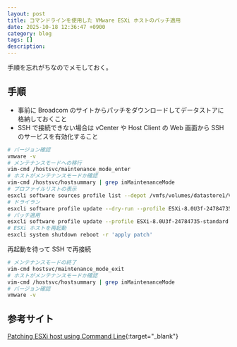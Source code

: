```yaml
---
layout: post
title: コマンドラインを使用した VMware ESXi ホストのパッチ適用
date: 2025-10-18 12:36:47 +0900
category: blog
tags: []
description:
---
```


手順を忘れがちなのでメモしておく。

## 手順

- 事前に Broadcom のサイトからパッチをダウンロードしてデータストアに格納しておくこと
- SSH で接続できない場合は vCenter や Host Client の Web 画面から SSH のサービスを有効化すること

```bash
# バージョン確認
vmware -v
# メンテナンスモードへの移行
vim-cmd /hostsvc/maintenance_mode_enter
# ホストがメンテナンスモードか確認
vim-cmd /hostsvc/hostsummary | grep inMaintenanceMode
# プロファイルリストの表示
esxcli software sources profile list --depot /vmfs/volumes/datastore1/VMware-ESXi-8.0U3f-24784735-depot.zip
# ドライラン
esxcli software profile update --dry-run --profile ESXi-8.0U3f-24784735-standard --depot /vmfs/volumes/datastore1/VMware-ESXi-8.0U3f-24784735-depot.zip
# パッチ適用
esxcli software profile update --profile ESXi-8.0U3f-24784735-standard --depot /vmfs/volumes/datastore1/VMware-ESXi-8.0U3f-24784735-depot.zip
# ESXi ホストを再起動
esxcli system shutdown reboot -r 'apply patch'
```
再起動を待って SSH で再接続
```bash
# メンテナンスモードの終了
vim-cmd hostsvc/maintenance_mode_exit
# ホストがメンテナンスモードか確認
vim-cmd /hostsvc/hostsummary | grep inMaintenanceMode
# バージョン確認
vmware -v
```

## 参考サイト

[Patching ESXi host using Command Line](https://knowledge.broadcom.com/external/article/343840/patching-esxi-host-using-command-line.html){:target="_blank"}
